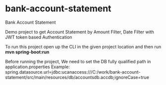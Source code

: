 # bank-account-statement
Bank Account Statement

Demo project to get Account Statement by Amount Filter, Date Filter with JWT token based Authentication


To run this project open up the CLI in the given project location and then run **mvn spring-boot:run**

Before running the project, We need to set the DB fully qualified path in application.properties
Example: spring.datasource.url=jdbc:ucanaccess:///C:/work/bank-account-statement/src/main/resources/db/accountsdb.accdb;ignoreCase=true


